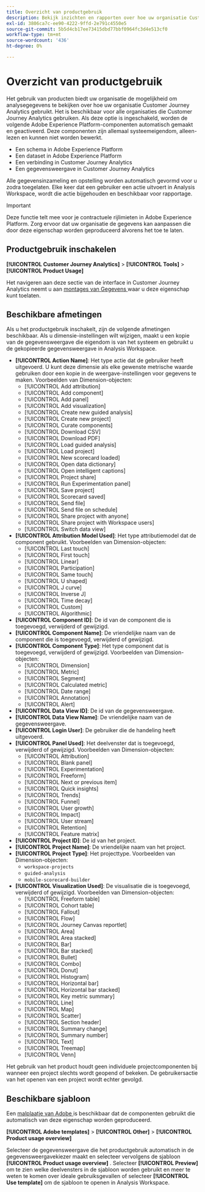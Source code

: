 ```yaml
---
title: Overzicht van productgebruik
description: Bekijk inzichten en rapporten over hoe uw organisatie Customer Journey Analytics gebruikt.
exl-id: 3806ca7c-ee90-4222-9ffd-2e791c4550e5
source-git-commit: 5b5d4cb17ee73415dbd77bbf0964fc3d4e513cf0
workflow-type: tm+mt
source-wordcount: '436'
ht-degree: 0%

---
```


# Overzicht van productgebruik

Het gebruik van producten biedt uw organisatie de mogelijkheid om analysegegevens te bekijken over hoe uw organisatie Customer Journey Analytics gebruikt. Het is beschikbaar voor alle organisaties die Customer Journey Analytics gebruiken. Als deze optie is ingeschakeld, worden de volgende Adobe Experience Platform-componenten automatisch gemaakt en geactiveerd. Deze componenten zijn allemaal systeemeigendom, alleen-lezen en kunnen niet worden bewerkt.

* Een schema in Adobe Experience Platform
* Een dataset in Adobe Experience Platform
* Een verbinding in Customer Journey Analytics
* Een gegevensweergave in Customer Journey Analytics

Alle gegevensinzameling en opstelling worden automatisch gevormd voor u zodra toegelaten. Elke keer dat een gebruiker een actie uitvoert in Analysis Workspace, wordt die actie bijgehouden en beschikbaar voor rapportage.

>[!IMPORTANT]
>
>Deze functie telt mee voor je contractuele rijlimieten in Adobe Experience Platform. Zorg ervoor dat uw organisatie de gegevens kan aanpassen die door deze eigenschap worden geproduceerd alvorens het toe te laten.

## Productgebruik inschakelen

**[!UICONTROL Customer Journey Analytics]** > **[!UICONTROL Tools]** > **[!UICONTROL Product Usage]**

Het navigeren aan deze sectie van de interface in Customer Journey Analytics neemt u aan [ montages van Gegevens ](data-settings.md) waar u deze eigenschap kunt toelaten.

## Beschikbare afmetingen

Als u het productgebruik inschakelt, zijn de volgende afmetingen beschikbaar. Als u dimensie-instellingen wilt wijzigen, maakt u een kopie van de gegevensweergave die eigendom is van het systeem en gebruikt u de gekopieerde gegevensweergave in Analysis Workspace.

* **[!UICONTROL Action Name]**: Het type actie dat de gebruiker heeft uitgevoerd. U kunt deze dimensie als elke gewenste metrische waarde gebruiken door een kopie in de weergave-instellingen voor gegevens te maken. Voorbeelden van Dimension-objecten:
   * [!UICONTROL Add attribution]
   * [!UICONTROL Add component]
   * [!UICONTROL Add panel]
   * [!UICONTROL Add visualization]
   * [!UICONTROL Create new guided analysis]
   * [!UICONTROL Create new project]
   * [!UICONTROL Curate components]
   * [!UICONTROL Download CSV]
   * [!UICONTROL Download PDF]
   * [!UICONTROL Load guided analysis]
   * [!UICONTROL Load project]
   * [!UICONTROL New scorecard loaded]
   * [!UICONTROL Open data dictionary]
   * [!UICONTROL Open intelligent captions]
   * [!UICONTROL Project share]
   * [!UICONTROL Run Experimentation panel]
   * [!UICONTROL Save project]
   * [!UICONTROL Scorecard saved]
   * [!UICONTROL Send file]
   * [!UICONTROL Send file on schedule]
   * [!UICONTROL Share project with anyone]
   * [!UICONTROL Share project with Workspace users]
   * [!UICONTROL Switch data view]
* **[!UICONTROL Attribution Model Used]**: Het type attributiemodel dat de component gebruikt. Voorbeelden van Dimension-objecten:
   * [!UICONTROL Last touch]
   * [!UICONTROL First touch]
   * [!UICONTROL Linear]
   * [!UICONTROL Participation]
   * [!UICONTROL Same touch]
   * [!UICONTROL U shaped]
   * [!UICONTROL J curve]
   * [!UICONTROL Inverse J]
   * [!UICONTROL Time decay]
   * [!UICONTROL Custom]
   * [!UICONTROL Algorithmic]
* **[!UICONTROL Component ID]**: De id van de component die is toegevoegd, verwijderd of gewijzigd.
* **[!UICONTROL Component Name]**: De vriendelijke naam van de component die is toegevoegd, verwijderd of gewijzigd.
* **[!UICONTROL Component Type]**: Het type component dat is toegevoegd, verwijderd of gewijzigd. Voorbeelden van Dimension-objecten:
   * [!UICONTROL Dimension]
   * [!UICONTROL Metric]
   * [!UICONTROL Segment]
   * [!UICONTROL Calculated metric]
   * [!UICONTROL Date range]
   * [!UICONTROL Annotation]
   * [!UICONTROL Alert]
* **[!UICONTROL Data View ID]**: De id van de gegevensweergave.
* **[!UICONTROL Data View Name]**: De vriendelijke naam van de gegevensweergave.
* **[!UICONTROL Login User]**: De gebruiker die de handeling heeft uitgevoerd.
* **[!UICONTROL Panel Used]**: Het deelvenster dat is toegevoegd, verwijderd of gewijzigd. Voorbeelden van Dimension-objecten:
   * [!UICONTROL Attribution]
   * [!UICONTROL Blank panel]
   * [!UICONTROL Experimentation]
   * [!UICONTROL Freeform]
   * [!UICONTROL Next or previous item]
   * [!UICONTROL Quick insights]
   * [!UICONTROL Trends]
   * [!UICONTROL Funnel]
   * [!UICONTROL User growth]
   * [!UICONTROL Impact]
   * [!UICONTROL User stream]
   * [!UICONTROL Retention]
   * [!UICONTROL Feature matrix]
* **[!UICONTROL Project ID]**: De id van het project.
* **[!UICONTROL Project Name]**: De vriendelijke naam van het project.
* **[!UICONTROL Project Type]**: Het projecttype. Voorbeelden van Dimension-objecten:
   * `workspace-projects`
   * `guided-analysis`
   * `mobile-scorecard-builder`
* **[!UICONTROL Visualization Used]**: De visualisatie die is toegevoegd, verwijderd of gewijzigd. Voorbeelden van Dimension-objecten:
   * [!UICONTROL Freeform table]
   * [!UICONTROL Cohort table]
   * [!UICONTROL Fallout]
   * [!UICONTROL Flow]
   * [!UICONTROL Journey Canvas reportlet]
   * [!UICONTROL Area]
   * [!UICONTROL Area stacked]
   * [!UICONTROL Bar]
   * [!UICONTROL Bar stacked]
   * [!UICONTROL Bullet]
   * [!UICONTROL Combo]
   * [!UICONTROL Donut]
   * [!UICONTROL Histogram]
   * [!UICONTROL Horizontal bar]
   * [!UICONTROL Horizontal bar stacked]
   * [!UICONTROL Key metric summary]
   * [!UICONTROL Line]
   * [!UICONTROL Map]
   * [!UICONTROL Scatter]
   * [!UICONTROL Section header]
   * [!UICONTROL Summary change]
   * [!UICONTROL Summary number]
   * [!UICONTROL Text]
   * [!UICONTROL Treemap]
   * [!UICONTROL Venn]

Het gebruik van het product houdt geen individuele projectcomponenten bij wanneer een project slechts wordt geopend of bekeken. De gebruikersactie van het openen van een project wordt echter gevolgd.

## Beschikbare sjabloon

Een [ malplaatje van Adobe ](/help/analysis-workspace/templates/use-templates.md) is beschikbaar dat de componenten gebruikt die automatisch van deze eigenschap worden geproduceerd.

**[!UICONTROL Adobe templates]** > **[!UICONTROL Other]** > **[!UICONTROL Product usage overview]**

Selecteer de gegevensweergave die het productgebruik automatisch in de gegevensweergavekiezer maakt en selecteer vervolgens de sjabloon **[!UICONTROL Product usage overview]** . Selecteer **[!UICONTROL Preview]** om te zien welke deelvensters in de sjabloon worden gebruikt en meer te weten te komen over ideale gebruiksgevallen of selecteer **[!UICONTROL Use template]** om de sjabloon te openen in Analysis Workspace.
